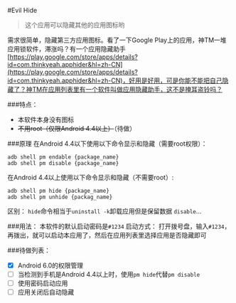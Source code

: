 #Evil Hide
> 这个应用可以隐藏其他的应用图标哟

需求很简单，隐藏第三方应用图标。看了一下Google Play上的应用，神TM一堆应用锁软件，滞涨吗？有一个应用隐藏助手[https://play.google.com/store/apps/details?id=com.thinkyeah.apphider&hl=zh-CN](https://play.google.com/store/apps/details?id=com.thinkyeah.apphider&hl=zh-CN)，好用是好用，可是你能不能把自己隐藏了？神TM在应用列表里有一个软件叫做应用隐藏助手，这不是掩耳盗铃吗？

###特点：
- 本软件本身没有图标
- <del>不用root（仅限Android 4.4以上）</del>（待做）

###原理
在Android 4.4以下使用以下命令显示和隐藏（需要root权限）：
```
adb shell pm endable {package_name}
adb shell pm disable {package_name}
```
在Android 4.4以上使用以下命令显示和隐藏（不需要root）:
```
adb shell pm hide {package_name}
adb shell pm unhide {packag_name}
```
区别：
`hide`命令相当于`uninstall -k`卸载应用但是保留数据
`disable`...

###用法：
本软件的默认启动密码是`#1234`
启动方式：
打开拨号盘，输入`#1234`，再拨出，就可以启动本应用了，然后在应用列表里选择应用是否隐藏即可

###待做列表：
- [x] Android 6.0的权限管理
- [ ] 当检测到手机是Android 4.4以上时，使用`pm hide`代替`pm disable`
- [ ] 使用密码启动应用
- [ ] 应用关闭后自动隐藏
